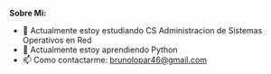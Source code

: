 
**Sobre Mi:**

- 🔭 Actualmente estoy estudiando CS Administracion de Sistemas Operativos en Red
- 🌱 Actualmente estoy aprendiendo Python
- 📫 Como contactarme: brunolopar46@gmail.com

